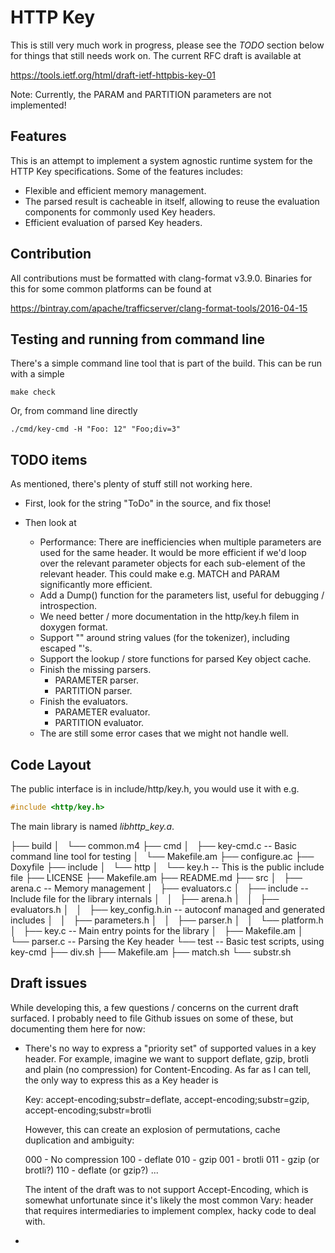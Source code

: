 # HTTP Key

This is still very much work in progress, please see the *TODO* section below
for things that still needs work on. The current RFC draft is available at

https://tools.ietf.org/html/draft-ietf-httpbis-key-01


Note: Currently, the PARAM and PARTITION parameters are not implemented!

## Features

This is an attempt to implement a system agnostic runtime system for the HTTP
Key specifications. Some of the features includes:

  * Flexible and efficient memory management.
  * The parsed result is cacheable in itself, allowing to reuse the
    evaluation components for commonly used Key headers.
  * Efficient evaluation of parsed Key headers.

## Contribution

All contributions must be formatted with clang-format v3.9.0. Binaries for
this for some common platforms can be found at

https://bintray.com/apache/trafficserver/clang-format-tools/2016-04-15

## Testing and running from command line

There's a simple command line tool that is part of the build. This can be
run with a simple

    make check

Or, from command line directly

    ./cmd/key-cmd -H "Foo: 12" "Foo;div=3"


## TODO items

As mentioned, there's plenty of stuff still not working here.

* First, look for the string "ToDo" in the source, and fix those!

* Then look at
  * Performance: There are inefficiencies when multiple parameters are used
    for the same header. It would be more efficient if we'd loop over the
    relevant parameter objects for each sub-element of the relevant header.
    This could make e.g. MATCH and PARAM significantly more efficient. 
  * Add a Dump() function for the parameters list, useful for debugging / introspection.
  * We need better / more documentation in the http/key.h filem in doxygen format.
  * Support "" around string values (for the tokenizer), including escaped "'s.
  * Support the lookup / store functions for parsed Key object cache.
  * Finish the missing parsers.
    * PARAMETER parser.
    * PARTITION parser.
  * Finish the evaluators.
    * PARAMETER evaluator.
    * PARTITION evaluator.
  * The are still some error cases that we might not handle well.

## Code Layout

The public interface is in include/http/key.h, you would use it with e.g.

```C
#include <http/key.h>
```

The main library is named *libhttp_key.a*.


  ├── build
  │   └── common.m4
  ├── cmd
  │   ├── key-cmd.c             -- Basic command line tool for testing
  │   └── Makefile.am
  ├── configure.ac
  ├── Doxyfile
  ├── include
  │   └── http
  │       └── key.h             -- This is the public include file
  ├── LICENSE
  ├── Makefile.am
  ├── README.md
  ├── src
  │   ├── arena.c               -- Memory management
  │   ├── evaluators.c
  │   ├── include               -- Include file for the library internals
  │   │   ├── arena.h
  │   │   ├── evaluators.h
  │   │   ├── key_config.h.in   -- autoconf managed and generated includes
  │   │   ├── parameters.h
  │   │   ├── parser.h
  │   │   └── platform.h
  │   ├── key.c                 -- Main entry points for the library
  │   ├── Makefile.am
  │   └── parser.c              -- Parsing the Key header
  └── test                      -- Basic test scripts, using key-cmd
      ├── div.sh
      ├── Makefile.am
      ├── match.sh
      └── substr.sh

## Draft issues

While developing this, a few questions / concerns on the current draft
surfaced. I probably need to file Github issues on some of these, but
documenting them here for now:

  * There's no way to express a "priority set" of supported values in a key
    header. For example, imagine we want to support deflate, gzip, brotli and
    plain (no compression) for Content-Encoding. As far as I can tell, the
    only way to express this as a Key header is

      Key: accept-encoding;substr=deflate, accept-encoding;substr=gzip, accept-encoding;substr=brotli

    However, this can create an explosion of permutations, cache duplication and ambiguity:

    000 - No compression
    100 - deflate
    010 - gzip
    001 - brotli
    011 - gzip (or brotli?)
    110 - deflate (or gzip?)
    ...

    The intent of the draft was to not support Accept-Encoding, which is
    somewhat unfortunate since it's likely the most common Vary: header that
    requires intermediaries to implement complex, hacky code to deal with.

  * 
